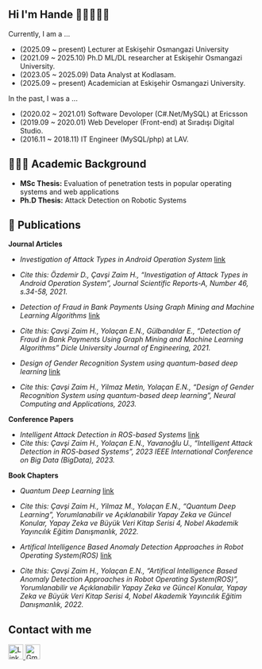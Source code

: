 ## Hi I'm Hande 👋🏻👩🏻‍💻

Currently, I am a ...
- (2025.09 ~ present) Lecturer at Eskişehir Osmangazi University
- (2021.09 ~ 2025.10) Ph.D ML/DL researcher at Eskişehir Osmangazi University.
- (2023.05 ~ 2025.09) Data Analyst at Kodlasam.
- (2025.09 ~ present) Academician at Eskişehir Osmangazi University.

In the past, I was a ...

- (2020.02 ~ 2021.01) Software Devoloper (C#.Net/MySQL) at Ericsson
- (2019.09 ~ 2020.01) Web Developer (Front-end) at Sıradışı Digital Studio. 
- (2016.11 ~ 2018.11) IT Engineer (MySQL/php) at LAV.

## 🧑🏻‍🎓 Academic Background
- **MSc Thesis:** Evaluation of penetration tests in popular operating systems and web applications  
- **Ph.D Thesis:** Attack Detection on Robotic Systems

## 📄 Publications

**Journal Articles**

- *Investigation of Attack Types in Android Operation System* [link](https://dergipark.org.tr/en/pub/jsr-a/issue/63349/857264)  
- _Cite this: Özdemir D., Çavşi Zaim H., “Investigation of Attack Types in Android Operation System”, Journal Scientific Reports-A, Number 46, s.34-58, 2021._

- *Detection of Fraud in Bank Payments Using Graph Mining and Machine Learning Algorithms* [link](https://dergipark.org.tr/en/pub/dumf/issue/65099/1002110) 
- _Cite this: Çavşi Zaim H., Yolaçan E.N., Gülbandılar E., “Detection of Fraud in Bank Payments Using Graph Mining and Machine Learning Algorithms” Dicle University Journal of Engineering, 2021._

- *Design of Gender Recognition System using quantum-based deep learning* [link](https://link.springer.com/article/10.1007/s00521-023-09213-5)
- _Cite this: Çavşi Zaim H., Yilmaz Metin, Yolaçan E.N., “Design of Gender Recognition System using quantum-based deep learning”, Neural Computing and Applications, 2023._

**Conference Papers**

- *Intelligent Attack Detection in ROS-based Systems*  [link](https://ieeexplore.ieee.org/abstract/document/10386583)
- _Cite this: Çavşi Zaim H., Yolaçan E.N., Yavanoğlu U., “Intelligent Attack Detection in ROS-based Systems”, 2023 IEEE International Conference on Big Data (BigData), 2023._


**Book Chapters**

- *Quantum Deep Learning* [link](https://drive.google.com/file/d/1M9Me9yu4bleYUVq0hr1iK7tU2Ghsd69O/view)
- _Cite this: Çavşi Zaim H., Yilmaz M., Yolaçan E.N., “Quantum Deep Learning”, Yorumlanabilir ve Açıklanabilir Yapay Zeka ve Güncel Konular, Yapay Zeka ve Büyük Veri Kitap Serisi 4, Nobel Akademik Yayıncılık Eğitim Danışmanlık, 2022._

- *Artifical Intelligence Based Anomaly Detection Approaches in Robot Operating System(ROS)* [link](https://drive.google.com/file/d/1M9Me9yu4bleYUVq0hr1iK7tU2Ghsd69O/view)
- _Cite this: Çavşi Zaim H., Yolaçan E.N., “Artifical Intelligence Based Anomaly Detection Approaches in Robot Operating System(ROS)”, Yorumlanabilir ve Açıklanabilir Yapay Zeka ve Güncel Konular, Yapay Zeka ve Büyük Veri Kitap Serisi 4, Nobel Akademik Yayıncılık Eğitim Danışmanlık, 2022._




## Contact with me

<a href="https://www.linkedin.com/in/hande-%C3%A7av%C5%9Fi-zaim-b50829111/" target="_blank">
    <img src="https://upload.wikimedia.org/wikipedia/commons/e/e9/Linkedin_icon.svg" alt="LinkedIn" width="30" height="30">
</a>
<a href="mailto:handecavsi43@gmail.com" target="_blank">
    <img src="https://upload.wikimedia.org/wikipedia/commons/4/4e/Gmail_Icon.png" alt="Gmail" width="30" height="30">
</a>






